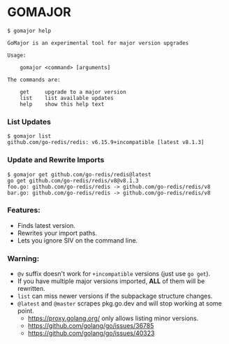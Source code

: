 # GOMAJOR

```
$ gomajor help

GoMajor is an experimental tool for major version upgrades

Usage:

    gomajor <command> [arguments]

The commands are:

    get     upgrade to a major version
    list    list available updates
    help    show this help text
```

### List Updates

```
$ gomajor list
github.com/go-redis/redis: v6.15.9+incompatible [latest v8.1.3]
```

### Update and Rewrite Imports

```
$ gomajor get github.com/go-redis/redis@latest
go get github.com/go-redis/redis/v8@v8.1.3
foo.go: github.com/go-redis/redis -> github.com/go-redis/redis/v8
bar.go: github.com/go-redis/redis -> github.com/go-redis/redis/v8
```

### Features:

* Finds latest version.
* Rewrites your import paths.
* Lets you ignore SIV on the command line.

### Warning:

* `@v` suffix doesn't work for `+incompatible` versions (just use `go get`).
* If you have multiple major versions imported, **ALL** of them will be rewritten.
* `list` can miss newer versions if the subpackage structure changes.
* `@latest` and `@master` scrapes pkg.go.dev and will stop working at some point.
    * https://proxy.golang.org/ only allows listing minor versions.
    * https://github.com/golang/go/issues/36785
    * https://github.com/golang/go/issues/40323